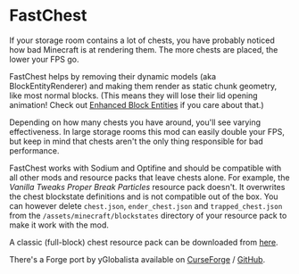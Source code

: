 # FastChest

If your storage room contains a lot of chests, you have probably noticed how bad Minecraft is at rendering them. The more chests are placed, the lower your FPS go.

FastChest helps by removing their dynamic models (aka BlockEntityRenderer) and making them render as static chunk geometry, like most normal blocks. (This means they will lose their lid opening animation! Check out [Enhanced Block Entities](https://modrinth.com/mod/ebe) if you care about that.)

Depending on how many chests you have around, you'll see varying effectiveness. In large storage rooms this mod can easily double your FPS, but keep in mind that chests aren't the only thing responsible for bad performance.

FastChest works with Sodium and Optifine and should be compatible with all other mods and resource packs that leave chests alone. For example, the *Vanilla Tweaks Proper Break Particles* resource pack doesn't. It overwrites the chest blockstate definitions and is not compatible out of the box. You can however delete `chest.json`, `ender_chest.json` and `trapped_chest.json` from the `/assets/minecraft/blockstates` directory of your resource pack to make it work with the mod.

A classic (full-block) chest resource pack can be downloaded from [here](https://up.domi.re/pa1f7rxa).

There's a Forge port by yGlobalista available on [CurseForge](https://www.curseforge.com/minecraft/mc-mods/fastchest-reforged) / [GitHub](https://github.com/globalista-dev/FastChest-Reforged).
